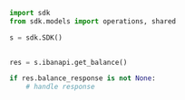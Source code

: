 <!-- Start SDK Example Usage -->
```python
import sdk
from sdk.models import operations, shared

s = sdk.SDK()

    
res = s.ibanapi.get_balance()

if res.balance_response is not None:
    # handle response
```
<!-- End SDK Example Usage -->
